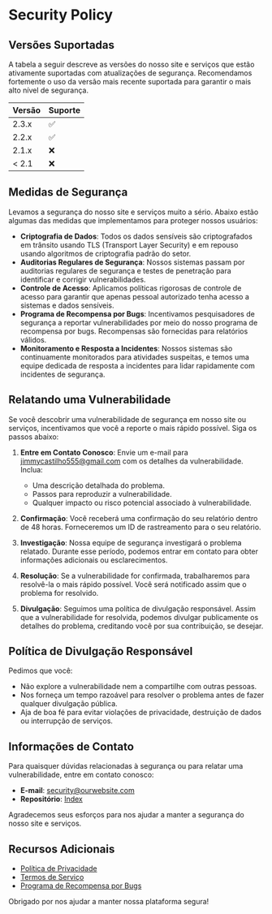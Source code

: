# Security Policy

## Versões Suportadas

A tabela a seguir descreve as versões do nosso site e serviços que estão ativamente suportadas com atualizações de segurança. Recomendamos fortemente o uso da versão mais recente suportada para garantir o mais alto nível de segurança.

| Versão    | Suporte            |
| --------- | ------------------ |
| 2.3.x     | :white_check_mark: |
| 2.2.x     | :white_check_mark: |
| 2.1.x     | :x:                |
| < 2.1     | :x:                |

## Medidas de Segurança

Levamos a segurança do nosso site e serviços muito a sério. Abaixo estão algumas das medidas que implementamos para proteger nossos usuários:

- **Criptografia de Dados**: Todos os dados sensíveis são criptografados em trânsito usando TLS (Transport Layer Security) e em repouso usando algoritmos de criptografia padrão do setor.
- **Auditorias Regulares de Segurança**: Nossos sistemas passam por auditorias regulares de segurança e testes de penetração para identificar e corrigir vulnerabilidades.
- **Controle de Acesso**: Aplicamos políticas rigorosas de controle de acesso para garantir que apenas pessoal autorizado tenha acesso a sistemas e dados sensíveis.
- **Programa de Recompensa por Bugs**: Incentivamos pesquisadores de segurança a reportar vulnerabilidades por meio do nosso programa de recompensa por bugs. Recompensas são fornecidas para relatórios válidos.
- **Monitoramento e Resposta a Incidentes**: Nossos sistemas são continuamente monitorados para atividades suspeitas, e temos uma equipe dedicada de resposta a incidentes para lidar rapidamente com incidentes de segurança.

## Relatando uma Vulnerabilidade

Se você descobrir uma vulnerabilidade de segurança em nosso site ou serviços, incentivamos que você a reporte o mais rápido possível. Siga os passos abaixo:

1. **Entre em Contato Conosco**: Envie um e-mail para [jimmycastilho555@gmail.com](mailto:jimmycastilho555@gmail.com) com os detalhes da vulnerabilidade. Inclua:
    - Uma descrição detalhada do problema.
    - Passos para reproduzir a vulnerabilidade.
    - Qualquer impacto ou risco potencial associado à vulnerabilidade.

2. **Confirmação**: Você receberá uma confirmação do seu relatório dentro de 48 horas. Forneceremos um ID de rastreamento para o seu relatório.

3. **Investigação**: Nossa equipe de segurança investigará o problema relatado. Durante esse período, podemos entrar em contato para obter informações adicionais ou esclarecimentos.

4. **Resolução**: Se a vulnerabilidade for confirmada, trabalharemos para resolvê-la o mais rápido possível. Você será notificado assim que o problema for resolvido.

5. **Divulgação**: Seguimos uma política de divulgação responsável. Assim que a vulnerabilidade for resolvida, podemos divulgar publicamente os detalhes do problema, creditando você por sua contribuição, se desejar.

## Política de Divulgação Responsável

Pedimos que você:

- Não explore a vulnerabilidade nem a compartilhe com outras pessoas.
- Nos forneça um tempo razoável para resolver o problema antes de fazer qualquer divulgação pública.
- Aja de boa fé para evitar violações de privacidade, destruição de dados ou interrupção de serviços.

## Informações de Contato

Para quaisquer dúvidas relacionadas à segurança ou para relatar uma vulnerabilidade, entre em contato conosco:

- **E-mail**: [security@ourwebsite.com](jimmy.castilho@aluno.senai.br)
- **Repositório**: [Index](https://github.com/jimmyadmsenior/Index)

Agradecemos seus esforços para nos ajudar a manter a segurança do nosso site e serviços.

## Recursos Adicionais

- [Política de Privacidade](https://www.ourwebsite.com/privacy-policy)
- [Termos de Serviço](https://www.ourwebsite.com/terms-of-service)
- [Programa de Recompensa por Bugs](https://www.ourwebsite.com/bug-bounty)

Obrigado por nos ajudar a manter nossa plataforma segura!
